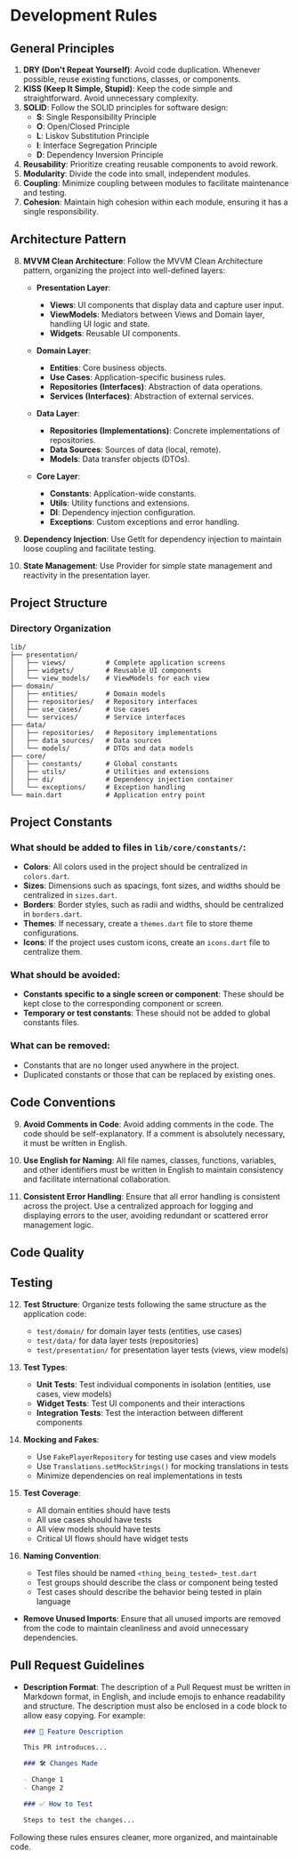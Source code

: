 # Development Rules

## General Principles

1. **DRY (Don't Repeat Yourself)**: Avoid code duplication. Whenever possible, reuse existing functions, classes, or components.
2. **KISS (Keep It Simple, Stupid)**: Keep the code simple and straightforward. Avoid unnecessary complexity.
3. **SOLID**: Follow the SOLID principles for software design:
   - **S**: Single Responsibility Principle
   - **O**: Open/Closed Principle
   - **L**: Liskov Substitution Principle
   - **I**: Interface Segregation Principle
   - **D**: Dependency Inversion Principle
4. **Reusability**: Prioritize creating reusable components to avoid rework.
5. **Modularity**: Divide the code into small, independent modules.
6. **Coupling**: Minimize coupling between modules to facilitate maintenance and testing.
7. **Cohesion**: Maintain high cohesion within each module, ensuring it has a single responsibility.

## Architecture Pattern

8. **MVVM Clean Architecture**: Follow the MVVM Clean Architecture pattern, organizing the project into well-defined layers:

   - **Presentation Layer**:
     - **Views**: UI components that display data and capture user input.
     - **ViewModels**: Mediators between Views and Domain layer, handling UI logic and state.
     - **Widgets**: Reusable UI components.

   - **Domain Layer**:
     - **Entities**: Core business objects.
     - **Use Cases**: Application-specific business rules.
     - **Repositories (Interfaces)**: Abstraction of data operations.
     - **Services (Interfaces)**: Abstraction of external services.

   - **Data Layer**:
     - **Repositories (Implementations)**: Concrete implementations of repositories.
     - **Data Sources**: Sources of data (local, remote).
     - **Models**: Data transfer objects (DTOs).

   - **Core Layer**:
     - **Constants**: Application-wide constants.
     - **Utils**: Utility functions and extensions.
     - **DI**: Dependency injection configuration.
     - **Exceptions**: Custom exceptions and error handling.

9. **Dependency Injection**: Use GetIt for dependency injection to maintain loose coupling and facilitate testing.

10. **State Management**: Use Provider for simple state management and reactivity in the presentation layer.

## Project Structure

### Directory Organization
```
lib/
├── presentation/
│   ├── views/          # Complete application screens
│   ├── widgets/        # Reusable UI components
│   └── view_models/    # ViewModels for each view
├── domain/
│   ├── entities/       # Domain models
│   ├── repositories/   # Repository interfaces
│   ├── use_cases/      # Use cases
│   └── services/       # Service interfaces
├── data/
│   ├── repositories/   # Repository implementations
│   ├── data_sources/   # Data sources
│   └── models/         # DTOs and data models
├── core/
│   ├── constants/      # Global constants
│   ├── utils/          # Utilities and extensions
│   ├── di/             # Dependency injection container
│   └── exceptions/     # Exception handling
└── main.dart           # Application entry point
```

## Project Constants

### What should be added to files in `lib/core/constants/`:
- **Colors**: All colors used in the project should be centralized in `colors.dart`.
- **Sizes**: Dimensions such as spacings, font sizes, and widths should be centralized in `sizes.dart`.
- **Borders**: Border styles, such as radii and widths, should be centralized in `borders.dart`.
- **Themes**: If necessary, create a `themes.dart` file to store theme configurations.
- **Icons**: If the project uses custom icons, create an `icons.dart` file to centralize them.

### What should be avoided:
- **Constants specific to a single screen or component**: These should be kept close to the corresponding component or screen.
- **Temporary or test constants**: These should not be added to global constants files.

### What can be removed:
- Constants that are no longer used anywhere in the project.
- Duplicated constants or those that can be replaced by existing ones.

## Code Conventions

9. **Avoid Comments in Code**: Avoid adding comments in the code. The code should be self-explanatory. If a comment is absolutely necessary, it must be written in English.

10. **Use English for Naming**: All file names, classes, functions, variables, and other identifiers must be written in English to maintain consistency and facilitate international collaboration.

11. **Consistent Error Handling**: Ensure that all error handling is consistent across the project. Use a centralized approach for logging and displaying errors to the user, avoiding redundant or scattered error management logic.

## Code Quality

## Testing

12. **Test Structure**: Organize tests following the same structure as the application code:
    - `test/domain/` for domain layer tests (entities, use cases)
    - `test/data/` for data layer tests (repositories)
    - `test/presentation/` for presentation layer tests (views, view models)

13. **Test Types**:
    - **Unit Tests**: Test individual components in isolation (entities, use cases, view models)
    - **Widget Tests**: Test UI components and their interactions
    - **Integration Tests**: Test the interaction between different components

14. **Mocking and Fakes**:
    - Use `FakePlayerRepository` for testing use cases and view models
    - Use `Translations.setMockStrings()` for mocking translations in tests
    - Minimize dependencies on real implementations in tests

15. **Test Coverage**:
    - All domain entities should have tests
    - All use cases should have tests
    - All view models should have tests
    - Critical UI flows should have widget tests

16. **Naming Convention**:
    - Test files should be named `<thing_being_tested>_test.dart`
    - Test groups should describe the class or component being tested
    - Test cases should describe the behavior being tested in plain language

- **Remove Unused Imports**: Ensure that all unused imports are removed from the code to maintain cleanliness and avoid unnecessary dependencies.

## Pull Request Guidelines

- **Description Format**: The description of a Pull Request must be written in Markdown format, in English, and include emojis to enhance readability and structure. The description must also be enclosed in a code block to allow easy copying. For example:

  ```markdown
  ### 🚀 Feature Description

  This PR introduces...

  ### 🛠️ Changes Made

  - Change 1
  - Change 2

  ### ✅ How to Test

  Steps to test the changes...
  ```

Following these rules ensures cleaner, more organized, and maintainable code.
